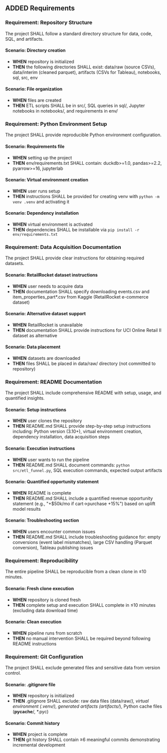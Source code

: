 ## ADDED Requirements

### Requirement: Repository Structure
The project SHALL follow a standard directory structure for data, code, SQL, and artifacts.

#### Scenario: Directory creation
- **WHEN** repository is initialized
- **THEN** the following directories SHALL exist: data/raw (source CSVs), data/interim (cleaned parquet), artifacts (CSVs for Tableau), notebooks, sql, src, env

#### Scenario: File organization
- **WHEN** files are created
- **THEN** ETL scripts SHALL be in src/, SQL queries in sql/, Jupyter notebooks in notebooks/, and requirements in env/

### Requirement: Python Environment Setup
The project SHALL provide reproducible Python environment configuration.

#### Scenario: Requirements file
- **WHEN** setting up the project
- **THEN** env/requirements.txt SHALL contain: duckdb>=1.0, pandas>=2.2, pyarrow>=16, jupyterlab

#### Scenario: Virtual environment creation
- **WHEN** user runs setup
- **THEN** instructions SHALL be provided for creating venv with `python -m venv .venv` and activating it

#### Scenario: Dependency installation
- **WHEN** virtual environment is activated
- **THEN** dependencies SHALL be installable via `pip install -r env/requirements.txt`

### Requirement: Data Acquisition Documentation
The project SHALL provide clear instructions for obtaining required datasets.

#### Scenario: RetailRocket dataset instructions
- **WHEN** user needs to acquire data
- **THEN** documentation SHALL specify downloading events.csv and item_properties_part*.csv from Kaggle (RetailRocket e-commerce dataset)

#### Scenario: Alternative dataset support
- **WHEN** RetailRocket is unavailable
- **THEN** documentation SHALL provide instructions for UCI Online Retail II dataset as alternative

#### Scenario: Data placement
- **WHEN** datasets are downloaded
- **THEN** files SHALL be placed in data/raw/ directory (not committed to repository)

### Requirement: README Documentation
The project SHALL include comprehensive README with setup, usage, and quantified insights.

#### Scenario: Setup instructions
- **WHEN** user clones the repository
- **THEN** README.md SHALL provide step-by-step setup instructions including: Python version (3.10+), virtual environment creation, dependency installation, data acquisition steps

#### Scenario: Execution instructions
- **WHEN** user wants to run the pipeline
- **THEN** README.md SHALL document commands: `python src/etl_funnel.py`, SQL execution commands, expected output artifacts

#### Scenario: Quantified opportunity statement
- **WHEN** README is complete
- **THEN** README.md SHALL include a quantified revenue opportunity statement (e.g., "+$50k/mo if cart→purchase +15%") based on uplift model results

#### Scenario: Troubleshooting section
- **WHEN** users encounter common issues
- **THEN** README.md SHALL include troubleshooting guidance for: empty conversions (event label mismatches), large CSV handling (Parquet conversion), Tableau publishing issues

### Requirement: Reproducibility
The entire pipeline SHALL be reproducible from a clean clone in ≤10 minutes.

#### Scenario: Fresh clone execution
- **WHEN** repository is cloned fresh
- **THEN** complete setup and execution SHALL complete in ≤10 minutes (excluding data download time)

#### Scenario: Clean execution
- **WHEN** pipeline runs from scratch
- **THEN** no manual intervention SHALL be required beyond following README instructions

### Requirement: Git Configuration
The project SHALL exclude generated files and sensitive data from version control.

#### Scenario: .gitignore file
- **WHEN** repository is initialized
- **THEN** .gitignore SHALL exclude: raw data files (data/raw/*), virtual environment (.venv/), generated artifacts (artifacts/*), Python cache files (__pycache__/, *.pyc)

#### Scenario: Commit history
- **WHEN** project is complete
- **THEN** git history SHALL contain ≥6 meaningful commits demonstrating incremental development

